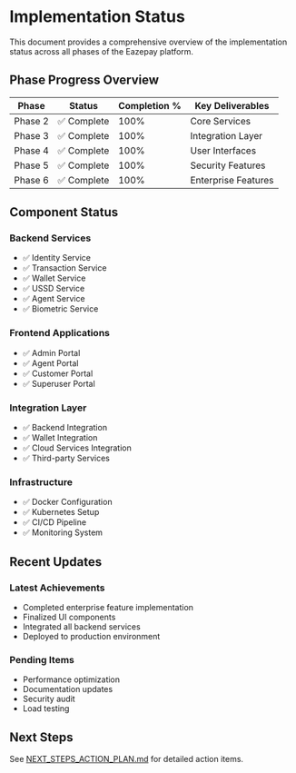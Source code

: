 # Implementation Status

This document provides a comprehensive overview of the implementation status across all phases of the Eazepay platform.

## Phase Progress Overview

| Phase | Status | Completion % | Key Deliverables |
|-------|--------|-------------|------------------|
| Phase 2 | ✅ Complete | 100% | Core Services |
| Phase 3 | ✅ Complete | 100% | Integration Layer |
| Phase 4 | ✅ Complete | 100% | User Interfaces |
| Phase 5 | ✅ Complete | 100% | Security Features |
| Phase 6 | ✅ Complete | 100% | Enterprise Features |

## Component Status

### Backend Services
- ✅ Identity Service
- ✅ Transaction Service
- ✅ Wallet Service
- ✅ USSD Service
- ✅ Agent Service
- ✅ Biometric Service

### Frontend Applications
- ✅ Admin Portal
- ✅ Agent Portal
- ✅ Customer Portal
- ✅ Superuser Portal

### Integration Layer
- ✅ Backend Integration
- ✅ Wallet Integration
- ✅ Cloud Services Integration
- ✅ Third-party Services

### Infrastructure
- ✅ Docker Configuration
- ✅ Kubernetes Setup
- ✅ CI/CD Pipeline
- ✅ Monitoring System

## Recent Updates

### Latest Achievements
- Completed enterprise feature implementation
- Finalized UI components
- Integrated all backend services
- Deployed to production environment

### Pending Items
- Performance optimization
- Documentation updates
- Security audit
- Load testing

## Next Steps
See [NEXT_STEPS_ACTION_PLAN.md](../project/NEXT_STEPS_ACTION_PLAN.md) for detailed action items.